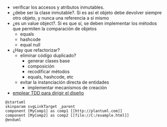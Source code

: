 * verificar los accesos y atributos inmutables. 
* ¿debe ser la clase inmutable?. Si es así el objeto debe devolver siempre otro objeto, y nunca una referencia a sí mismo
* ¿es un value object?. Si es que sí, se deben implementar los métodos que permiten la comparación de objetos
  * equals
  * hashcode
  * equal null
* ¿Hay que refactorizar? 
  * eliminar código duplicado?
    * generar clases base
    * composición
    * recodificar métodos
    * equals, hashcode, etc
  * evitar la instanciación directa de entidades
    * implementar mecanismos de creación
* [emplear TDD para dirigir el diseño](../java/spring/aproximacion_TDD.md)

```plantuml
@startuml
skinparam svgLinkTarget _parent
component [MyComp1] as comp1 [[http://plantuml.com]] 
component [MyComp2] as comp2 [[file://C:/example.html]]
@enduml
```